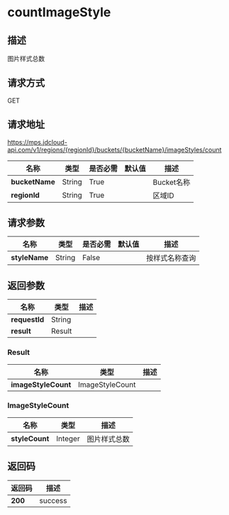 # countImageStyle


## 描述
图片样式总数

## 请求方式
GET

## 请求地址
https://mps.jdcloud-api.com/v1/regions/{regionId}/buckets/{bucketName}/imageStyles/count

|名称|类型|是否必需|默认值|描述|
|---|---|---|---|---|
|**bucketName**|String|True| |Bucket名称|
|**regionId**|String|True| |区域ID|

## 请求参数
|名称|类型|是否必需|默认值|描述|
|---|---|---|---|---|
|**styleName**|String|False| |按样式名称查询|


## 返回参数
|名称|类型|描述|
|---|---|---|
|**requestId**|String| |
|**result**|Result| |


### Result
|名称|类型|描述|
|---|---|---|
|**imageStyleCount**|ImageStyleCount| |
### ImageStyleCount
|名称|类型|描述|
|---|---|---|
|**styleCount**|Integer|图片样式总数|

## 返回码
|返回码|描述|
|---|---|
|**200**|success|
